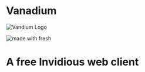# Vanadium

![Vandium Logo](https://vanadium.deno.dev/logo.png)


![made with fresh](https://fresh.deno.dev/fresh-badge.svg)

# A free Invidious web client
